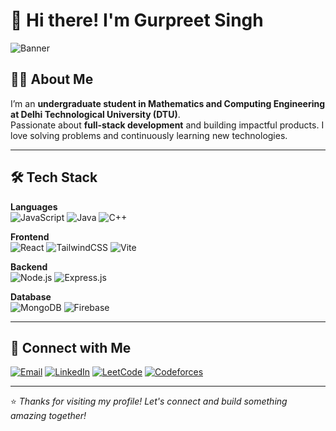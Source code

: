 # 👋 Hi there! I'm Gurpreet Singh

![Banner](https://media.giphy.com/media/qgQUggAC3Pfv687qPC/giphy.gif)

## 👨‍🎓 About Me

I’m an **undergraduate student in Mathematics and Computing Engineering at Delhi Technological University (DTU)**.  
Passionate about **full-stack development** and building impactful products. I love solving problems and continuously learning new technologies.

---

## 🛠️ Tech Stack

**Languages**  
![JavaScript](https://img.shields.io/badge/-JavaScript-F7DF1E?logo=javascript&logoColor=black)
![Java](https://img.shields.io/badge/-Java-007396?logo=java&logoColor=white)
![C++](https://img.shields.io/badge/-C++-00599C?logo=c%2B%2B&logoColor=white)

**Frontend**  
![React](https://img.shields.io/badge/-React-61DAFB?logo=react&logoColor=black)
![TailwindCSS](https://img.shields.io/badge/-TailwindCSS-06B6D4?logo=tailwindcss&logoColor=white)
![Vite](https://img.shields.io/badge/-Vite-646CFF?logo=vite&logoColor=white)

**Backend**  
![Node.js](https://img.shields.io/badge/-Node.js-339933?logo=node.js&logoColor=white)
![Express.js](https://img.shields.io/badge/-Express.js-000000?logo=express&logoColor=white)

**Database**  
![MongoDB](https://img.shields.io/badge/-MongoDB-47A248?logo=mongodb&logoColor=white)
![Firebase](https://img.shields.io/badge/-Firebase-FFCA28?logo=firebase&logoColor=black)

---

## 🤝 Connect with Me

[![Email](https://img.shields.io/badge/Email-D14836?style=flat-square&logo=gmail&logoColor=white)](mailto:ksimar499@example.com)
[![LinkedIn](https://img.shields.io/badge/LinkedIn-0077B5?style=flat-square&logo=linkedin&logoColor=white)](https://www.linkedin.com/in/gurpreet-singh-096a7b286/)
[![LeetCode](https://img.shields.io/badge/LeetCode-FFA116?style=flat-square&logo=leetcode&logoColor=black)](https://leetcode.com/Gurpreet24)
[![Codeforces](https://img.shields.io/badge/Codeforces-1F8ACB?style=flat-square&logo=codeforces&logoColor=white)](https://codeforces.com/profile/Gurpreet24)

---


⭐️ _Thanks for visiting my profile! Let's connect and build something amazing together!_
